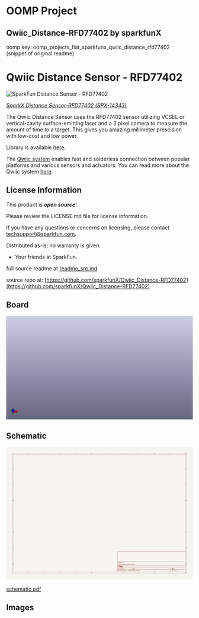 # OOMP Project  
## Qwiic_Distance-RFD77402  by sparkfunX  
  
oomp key: oomp_projects_flat_sparkfunx_qwiic_distance_rfd77402  
(snippet of original readme)  
  
Qwiic Distance Sensor - RFD77402  
========================================  
  
![SparkFun Distance Sensor - RFD77402](https://cdn.sparkfun.com//assets/parts/1/2/3/1/9/ToFQuarter.jpg)  
  
[*SparkX Distance Sensor-RFD77402 (SPX-14343)*](https://www.sparkfun.com/products/14343)  
  
The Qwiic Distance Sensor uses the RFD77402 sensor utilizing VCSEL or vertical-cavity surface-emitting laser and a 3 pixel camera to measure the amount of time to a target. This gives you amazing millimeter prescision with low-cost and low power.  
  
Library is available [here](https://github.com/sparkfun/SparkFun_RFD77402_Arduino_Library).  
  
The [Qwiic system](http://www.sparkfun.com/qwiic) enables fast and solderless connection between popular platforms and various sensors and actuators. You can read more about the Qwiic system [here](http://www.sparkfun.com/qwiic).  
  
License Information  
-------------------  
  
This product is _**open source**_!  
  
Please review the LICENSE.md file for license information.  
  
If you have any questions or concerns on licensing, please contact techsupport@sparkfun.com.  
  
Distributed as-is; no warranty is given.  
  
- Your friends at SparkFun.  
  
_<COLLABORATION CREDIT>_  
  
  
  full source readme at [readme_src.md](readme_src.md)  
  
source repo at: [https://github.com/sparkfunX/Qwiic_Distance-RFD77402](https://github.com/sparkfunX/Qwiic_Distance-RFD77402)  
## Board  
  
[![working_3d.png](working_3d_600.png)](working_3d.png)  
## Schematic  
  
[![working_schematic.png](working_schematic_600.png)](working_schematic.png)  
  
[schematic pdf](working_schematic.pdf)  
## Images  
